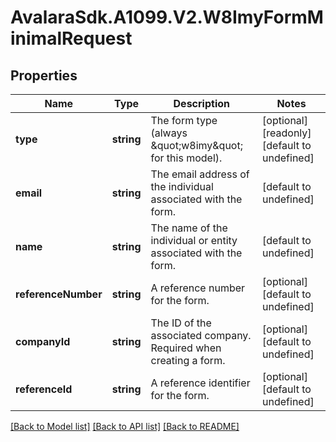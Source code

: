 # AvalaraSdk.A1099.V2.W8ImyFormMinimalRequest

## Properties

Name | Type | Description | Notes
------------ | ------------- | ------------- | -------------
**type** | **string** | The form type (always \&quot;w8imy\&quot; for this model). | [optional] [readonly] [default to undefined]
**email** | **string** | The email address of the individual associated with the form. | [default to undefined]
**name** | **string** | The name of the individual or entity associated with the form. | [default to undefined]
**referenceNumber** | **string** | A reference number for the form. | [optional] [default to undefined]
**companyId** | **string** | The ID of the associated company. Required when creating a form. | [optional] [default to undefined]
**referenceId** | **string** | A reference identifier for the form. | [optional] [default to undefined]

[[Back to Model list]](../../../README.md#documentation-for-models) [[Back to API list]](../../../README.md#documentation-for-api-endpoints) [[Back to README]](../../../README.md)

